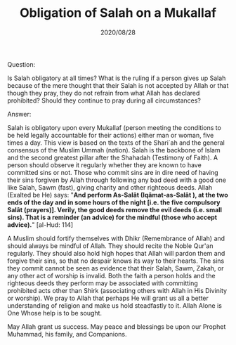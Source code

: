 ﻿---
layout: post
title: "Obligation of Salah on a Mukallaf"
publisher: "alsalafiyyah@icloud.com"
source: "Fatawa Al-Lajnah Ad-Da'imah no. 4321-3"
hijri: Muharram 9, 1442 AH
date: 2020/08/28
category: ["salah"]
shaykhs: 
 - Shaykh Abdul-'Aziz ibn 'Abdullah ibn Baz
 - Shaykh Abdul-Razzaq al-Afify
 - Shaykh Abdullah ibn Qa'ud
---

Question: 

Is Salah obligatory at all times? What is the ruling if a person gives up Salah because of the mere thought that their Salah is not accepted by Allah or that though they pray, they do not refrain from what Allah has declared prohibited? Should they continue to pray during all circumstances?

Answer:

Salah is obligatory upon every Mukallaf (person meeting the conditions to be held legally accountable for their actions) either man or woman, five times a day. This view is based on the texts of the Shari`ah and the general consensus of the Muslim Ummah (nation). Salah is the backbone of Islam and the second greatest pillar after the Shahadah (Testimony of Faith). A person should observe it regularly whether they are known to have committed sins or not. Those who commit sins are in dire need of having their sins forgiven by Allah through following any bad deed with a good one like Salah, Sawm (fast), giving charity and other righteous deeds. Allah (Exalted be He) says: "**And perform As-Salât (Iqâmat-as-Salât ), at the two ends of the day and in some hours of the night [i.e. the five compulsory Salât (prayers)]. Verily, the good deeds remove the evil deeds (i.e. small sins). That is a reminder (an advice) for the mindful (those who accept advice).**" [al-Hud: 114]

A Muslim should fortify themselves with Dhikr (Remembrance of Allah) and should always be mindful of Allah. They should recite the Noble Qur'an regularly. They should also hold high hopes that Allah will pardon them and forgive their sins, so that no despair knows its way to their hearts. The sins they commit cannot be seen as evidence that their Salah, Sawm, Zakah, or any other act of worship is invalid. Both the faith a person holds and the righteous deeds they perform may be associated with committing prohibited acts other than Shirk (associating others with Allah in His Divinity or worship). We pray to Allah that perhaps He will grant us all a better understanding of religion and make us hold steadfastly to it. Allah Alone is One Whose help is to be sought.

May Allah grant us success. May peace and blessings be upon our Prophet Muhammad, his family, and Companions.
